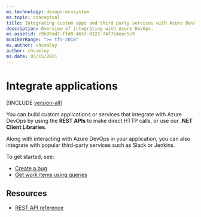 ```yaml
---
ms.technology: devops-ecosystem
ms.topic: conceptual
title: Integrating custom apps and third party services with Azure DevOps
description: Overview of integrating with Azure DevOps.
ms.assetid: c9b97ad7-ffd8-4657-8322-74f764eec5c9
monikerRange: ">= tfs-2018"
ms.author: chcomley
author: chcomley
ms.date: 03/15/2021
---
```


# Integrate applications  

[!INCLUDE [version-all](../includes/version-vsts-tfs-2018.md)]

You can build custom applications or services that integrate with Azure DevOps by using the **REST APIs** to make direct HTTP calls, or use our **.NET Client Libraries**.

Along with interacting with Azure DevOps in your application, you can also integrate with popular third-party services such as Slack or Jenkins.

To get started, see: 

- [Create a bug](./quickstarts/create-bug-quickstart.md)
- [Get work items using queries](./quickstarts/work-item-quickstart.md)
 

## Resources

- [REST API reference](/rest/api/azure/devops/)
